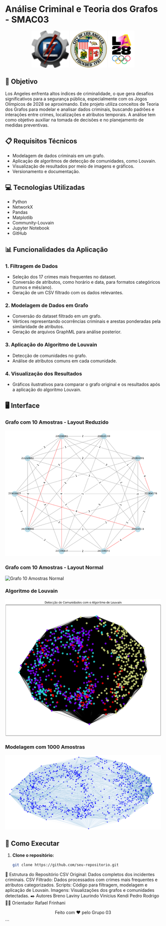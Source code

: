 # Análise Criminal e Teoria dos Grafos - SMAC03

<p align="center">
    <img src="Imagens/unifei.png" alt="Logo UNIFEI" height="120">
    <img src="Imagens/la.png" alt="Logo Polícia de LA" height="120">
    <img src="Imagens/logo.png" alt="Logo Olimpíadas" height="120">
</p>


## 🎯 Objetivo

Los Angeles enfrenta altos índices de criminalidade, o que gera desafios significativos para a segurança pública, especialmente com os Jogos Olímpicos de 2028 se aproximando. Este projeto utiliza conceitos de Teoria dos Grafos para modelar e analisar dados criminais, buscando padrões e interações entre crimes, localizações e atributos temporais. A análise tem como objetivo auxiliar na tomada de decisões e no planejamento de medidas preventivas.

## 📋 Requisitos Técnicos

- Modelagem de dados criminais em um grafo.
- Aplicação de algoritmos de detecção de comunidades, como Louvain.
- Visualização de resultados por meio de imagens e gráficos.
- Versionamento e documentação.

## 💻 Tecnologias Utilizadas

- Python
- NetworkX
- Pandas
- Matplotlib
- Community-Louvain
- Jupyter Notebook
- GitHub

## 📊 Funcionalidades da Aplicação

### 1. **Filtragem de Dados**
- Seleção dos 17 crimes mais frequentes no dataset.
- Conversão de atributos, como horário e data, para formatos categóricos (turnos e mês/ano).
- Geração de um CSV filtrado com os dados relevantes.

### 2. **Modelagem de Dados em Grafo**
- Conversão do dataset filtrado em um grafo.
- Vértices representando ocorrências criminais e arestas ponderadas pela similaridade de atributos.
- Geração de arquivos GraphML para análise posterior.

### 3. **Aplicação do Algoritmo de Louvain**
- Detecção de comunidades no grafo.
- Análise de atributos comuns em cada comunidade.

### 4. **Visualização dos Resultados**
- Gráficos ilustrativos para comparar o grafo original e os resultados após a aplicação do algoritmo Louvain.

## 🖥️ Interface

### Grafo com 10 Amostras - Layout Reduzido
![Grafo 10 Amostras Reduzido](Imagens/grafo_10amostras_red.png)

### Grafo com 10 Amostras - Layout Normal
![Grafo 10 Amostras Normal](Imagens/grafo_10amostras_normal.png)

### Algoritmo de Louvain
![Louvain](Imagens/louvain.png)

### Modelagem com 1000 Amostras
![Modelagem com 1000 Amostras](Imagens/modelagem_1000.png)

## 🚀 Como Executar

1. **Clone o repositório:**
   ```bash
   git clone https://github.com/seu-repositorio.git

📁 Estrutura do Repositório
CSV Original: Dados completos dos incidentes criminais.
CSV Filtrado: Dados processados com crimes mais frequentes e atributos categorizados.
Scripts: Código para filtragem, modelagem e aplicação de Louvain.
Imagens: Visualizações dos grafos e comunidades detectadas.
✒️ Autores
Breno
Laviny Laurindo
Vinícius Kendi
Pedro
Rodrigo
👨‍🏫 Orientador
Rafael Frinhani
<p align="center">Feito com ❤️ pelo Grupo 03</p> ```
